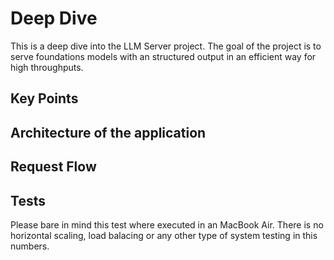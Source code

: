 # Deep Dive

This is a deep dive into the LLM Server project. The goal of the project is to serve foundations models with an structured output in an efficient way for high throughputs.

## Key Points



## Architecture of the application



## Request Flow

## Tests

Please bare in mind this test where executed in an MacBook Air. There is no horizontal scaling, load balacing or any other type of system testing in this numbers. 